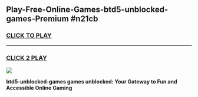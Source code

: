
## Play-Free-Online-Games-btd5-unblocked-games-Premium #n21cb
<h3>
<a href="https://premium.freeplayer.one?title=btd5-unblocked-games&ref=8M">CLICK TO PLAY</a></h3>
<hr>

<h3>
<a href="https://premium.freeplayer.one?title=btd5-unblocked-games&ref=8M">CLICK 2 PLAY</a>
  
</h3>

<a href="https://premium.freeplayer.one?title=btd5-unblocked-games&ref=8M"><img src="https://clearcache.store/games.png"></a>


**btd5-unblocked-games games unblocked: Your Gateway to Fun and Accessible Online Gaming**
